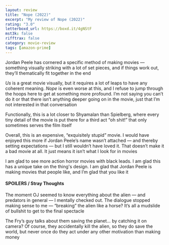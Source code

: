 ```yaml
---
layout: review
title: "Nope (2022)"
excerpt: "My review of Nope (2022)"
rating: "3.0"
letterboxd_url: https://boxd.it/4gNStF
mst3k: false
rifftrax: false
category: movie-review
tags: [amazon-prime]
---
```


Jordan Peele has cornered a specific method of making movies — something visually striking with a lot of set pieces, and if things work out, they’ll thematically fit together in the end

<i>Us</i> is a great movie visually, but it requires a lot of leaps to have any coherent meaning. <i>Nope</i> is even worse at this, and I refuse to jump through the hoops here to get at something more profound. I’m not saying you can’t do it or that there isn’t anything deeper going on in the movie, just that I’m not interested in that conversation

Functionally, this is a lot closer to Shyamalan than Spielberg, where every tiny detail of the movie is put there for a third act “oh shit!” that only sometimes serves the film itself

Overall, this is an expensive, “exquisitely stupid” movie. I would have enjoyed this more if Jordan Peele’s name wasn’t attached — and thereby setting expectations — but I still wouldn’t have loved it. That doesn’t make it a bad movie at all. It just means it isn’t what I look for in movies

I am glad to see more action horror movies with black leads. I am glad this has a unique take on the thing's design. I am glad that Jordan Peele is making movies that people like, and I’m glad that you like it

#### SPOILERS / Stray Thoughts

The moment OJ seemed to know everything about the alien — and predators in general — I mentally checked out. The dialogue stopped making sense to me — “breaking” the alien like a horse? It’s all a mudslide of bullshit to get to the final spectacle

The Fry’s guy talks about them saving the planet… by catching it on camera? Of course, they accidentally kill the alien, so they do save the world, but never once do they act under any other motivation than making money
